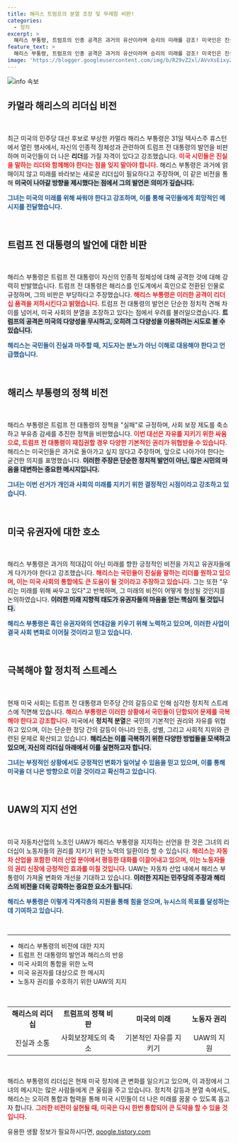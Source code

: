 ```yaml
---
title: 해리스 트럼프의 분열 조장 및 무례함 비판!
categories:
  - 정치
excerpt: >
  해리스 부통령, 트럼프의 인종 공격은 과거의 유산이라며 승리의 미래를 강조! 미국인은 진실을 말하는 리더를 가질 자격이 있다는 강력한 메시지와 함께 2024 대선에 대한 비전을 제시했다!
feature_text: >
  해리스 부통령, 트럼프의 인종 공격은 과거의 유산이라며 승리의 미래를 강조! 미국인은 진실을 말하는 리더를 가질 자격이 있다는 강력한 메시지와 함께 2024 대선에 대한 비전을 제시했다!
image: 'https://blogger.googleusercontent.com/img/b/R29vZ2xl/AVvXsEixyZcFfHzMRdzZMjFBmAUKJYCLCGyLL1o632UiGVXcaFdKo_bkvkuCioo0uUKlGfBVcT3P84aROyZIXSBEx3Aw5nCQ3pTgDom1WDC4m8eifvWiAmWEEVb4x6G_l8C0QH225ldMjyaFvpxGEBGNO37VmDTDMHGhJPq73UglMfDca1-0aw/s1600/blogspot.png'
---
```


<p><img src="https://blogger.googleusercontent.com/img/b/R29vZ2xl/AVvXsEixyZcFfHzMRdzZMjFBmAUKJYCLCGyLL1o632UiGVXcaFdKo_bkvkuCioo0uUKlGfBVcT3P84aROyZIXSBEx3Aw5nCQ3pTgDom1WDC4m8eifvWiAmWEEVb4x6G_l8C0QH225ldMjyaFvpxGEBGNO37VmDTDMHGhJPq73UglMfDca1-0aw/s1600/blogspot.png" alt="info 속보" /></p>

<h2 data-ke-size="size26">카멀라 해리스의 리더십 비전</h2>

<p data-ke-size="size16">&nbsp;</p>

<p>최근 미국의 민주당 대선 후보로 부상한 카멀라 해리스 부통령은 31일 텍사스주 휴스턴에서 열린 행사에서, 자신의 인종적 정체성과 관련하여 트럼프 전 대통령의 발언을 비판하며 미국인들이 더 나은 <strong>리더</strong>를 가질 자격이 있다고 강조했습니다. <b><span style="color: #ee2323;">미국 시민들은 진실을 말하는 리더와 함께해야 한다는 점을 잊지 말아야 합니다.</span></b> 해리스 부통령은 과거에 얽매이지 않고 미래를 바라보는 새로운 리더십이 필요하다고 주장하며, 이 같은 비전을 통해 <b><span style="background-color: #21538527;">미국이 나아갈 방향을 제시했다는 점에서 그의 발언은 의미가 깊습니다.</span></b> </p>

<p><b><span style="color: #1a5490;">그녀는 미국의 미래를 위해 싸워야 한다고 강조하며, 이를 통해 국민들에게 희망적인 메시지를 전달했습니다.</span></b></p>

<p data-ke-size="size16">&nbsp;</p>

<h2 data-ke-size="size26">트럼프 전 대통령의 발언에 대한 비판</h2>

<p data-ke-size="size16">&nbsp;</p>

<p>해리스 부통령은 트럼프 전 대통령이 자신의 인종적 정체성에 대해 공격한 것에 대해 강력히 반발했습니다. 트럼프 전 대통령은 해리스를 인도계에서 흑인으로 전환된 인물로 규정하며, 그의 비판은 부당하다고 주장했습니다. <b><span style="color: #ee2323;">해리스 부통령은 이러한 공격이 리더십 품격을 저하시킨다고 밝혔습니다.</span></b> 트럼프 전 대통령의 발언은 단순한 정치적 견해 차이를 넘어서, 미국 사회의 분열을 조장하고 있다는 점에서 우려를 불러일으켰습니다. <b><span style="background-color: #21538527;">트럼프의 공격은 미국의 다양성을 무시하고, 오히려 그 다양성을 이용하려는 시도로 볼 수 있습니다.</span></b></p>

<p><b><span style="color: #1a5490;">해리스는 국민들이 진실과 마주할 때, 지도자는 분노가 아닌 이해로 대응해야 한다고 언급했습니다.</span></b></p>

<p data-ke-size="size16">&nbsp;</p>

<h2 data-ke-size="size26">해리스 부통령의 정책 비전</h2>

<p data-ke-size="size16">&nbsp;</p>

<p>해리스 부통령은 트럼프 전 대통령의 정책을 "실패"로 규정하며, 사회 보장 제도를 축소하고 부유층 감세를 추진한 정책을 비판했습니다. <b><span style="color: #ee2323;">이번 대선은 자유를 지키기 위한 싸움으로, 트럼프 전 대통령이 재집권할 경우 다양한 기본적인 권리가 위협받을 수 있습니다.</span></b> 해리스는 미국인들은 과거로 돌아가고 싶지 않다고 주장하며, 앞으로 나아가야 한다는 굳건한 의지를 표명했습니다. <b><span style="background-color: #21538527;">이러한 주장은 단순한 정치적 발언이 아닌, 많은 시민의 마음을 대변하는 중요한 메시지입니다.</span></b></p>

<p><b><span style="color: #1a5490;">그녀는 이번 선거가 개인과 사회의 미래를 지키기 위한 결정적인 시점이라고 강조하고 있습니다.</span></b></p>

<p data-ke-size="size16">&nbsp;</p>

<h2 data-ke-size="size26">미국 유권자에 대한 호소</h2>

<p data-ke-size="size16">&nbsp;</p>

<p>해리스 부통령은 과거의 적대감이 아닌 미래를 향한 긍정적인 비전을 가지고 유권자들에게 다가가야 한다고 강조했습니다. <b><span style="color: #ee2323;">해리스는 국민들이 진실을 말하는 리더를 원하고 있으며, 이는 미국 사회의 통합에도 큰 도움이 될 것이라고 주장하고 있습니다.</span></b> 그는 또한 "우리는 미래를 위해 싸우고 있다"고 반복하며, 그 미래의 비전이 어떻게 형성될 것인지를 논의하였습니다. <b><span style="background-color: #21538527;">이러한 미래 지향적 태도가 유권자들의 마음을 얻는 핵심이 될 것입니다.</span></b></p>

<p><b><span style="color: #1a5490;">해리스 부통령은 흑인 유권자와의 연대감을 키우기 위해 노력하고 있으며, 이러한 사업이 결국 사회 변화로 이어질 것이라고 믿고 있습니다.</span></b></p>

<p data-ke-size="size16">&nbsp;</p>

<h2 data-ke-size="size26">극복해야 할 정치적 스트레스</h2>

<p data-ke-size="size16">&nbsp;</p>

<p>현재 미국 사회는 트럼프 전 대통령과 민주당 간의 갈등으로 인해 심각한 정치적 스트레스에 직면해 있습니다. <b><span style="color: #ee2323;">해리스 부통령은 이러한 상황에서 국민들이 단합되어 문제를 극복해야 한다고 강조합니다.</span></b> 미국에서 <strong>정치적 분열</strong>은 국민의 기본적인 권리와 자유를 위협하고 있으며, 이는 단순한 정당 간의 갈등이 아니라 인종, 성별, 그리고 사회적 지위와 관련된 문제로 확산되고 있습니다. <b><span style="background-color: #21538527;">해리스는 이를 극복하기 위한 다양한 방법들을 모색하고 있으며, 자신의 리더십 아래에서 이를 실현하고자 합니다.</span></b></p>

<p><b><span style="color: #1a5490;">그녀는 부정적인 상황에서도 긍정적인 변화가 일어날 수 있음을 믿고 있으며, 이를 통해 미국을 더 나은 방향으로 이끌 것이라고 확신하고 있습니다.</span></b></p>

<p data-ke-size="size16">&nbsp;</p>

<h2 data-ke-size="size26">UAW의 지지 선언</h2>

<p data-ke-size="size16">&nbsp;</p>

<p>미국 자동차산업의 노조인 UAW가 해리스 부통령을 지지하는 선언을 한 것은 그녀의 리더십이 노동자들의 권리를 지키기 위한 노력의 일환이라 할 수 있습니다. <b><span style="color: #ee2323;">해리스는 자동차 산업을 포함한 여러 산업 분야에서 평등한 대화를 이끌어내고 있으며, 이는 노동자들의 권리 신장에 긍정적인 효과를 미칠 것입니다.</span></b> UAW는 자동차 산업 내에서 해리스 부통령이 가져올 변화와 개선을 기대하고 있습니다. <b><span style="background-color: #21538527;">이러한 지지는 민주당의 주장과 해리스의 비전을 더욱 강화하는 중요한 요소가 됩니다.</span></b></p>

<p><b><span style="color: #1a5490;">해리스 부통령은 이렇게 각계각층의 지원을 통해 힘을 얻으며, 뉴시스의 목표를 달성하는 데 기여하고 있습니다.</span></b></p>

<p data-ke-size="size16">&nbsp;</p>

<hr>

<ul>
    <li>해리스 부통령의 비전에 대한 지지</li>
    <li>트럼프 전 대통령의 발언과 해리스의 반응</li>
    <li>미국 사회의 통합을 위한 노력</li>
    <li>미국 유권자를 대상으로 한 메시지</li>
    <li>노동자 권리를 수호하기 위한 UAW의 지지</li>
</ul>

<p data-ke-size="size16">&nbsp;</p>

<table>
    <tr>
        <td style="text-align: center; height: 17px;"><b>해리스의 리더십</b></td>
        <td style="text-align: center; height: 17px;"><b>트럼프의 정책 비판</b></td>
        <td style="text-align: center; height: 17px;"><b>미국의 미래</b></td>
        <td style="text-align: center; height: 17px;"><b>노동자 권리</b></td>
    </tr>
    <tr>
        <td style="text-align: center; height: 17px;">진실과 소통</td>
        <td style="text-align: center; height: 17px;">사회보장제도의 축소</td>
        <td style="text-align: center; height: 17px;">기본적인 자유를 지키기</td>
        <td style="text-align: center; height: 17px;">UAW의 지원</td>
    </tr>
</table>

<p data-ke-size="size16">&nbsp;</p>

<p>해리스 부통령의 리더십은 현재 미국 정치에 큰 변화를 일으키고 있으며, 이 과정에서 그녀의 메시지는 많은 사람들에게 큰 울림을 주고 있습니다. 정치적 갈등과 분열 속에서도, 해리스는 오히려 통합과 협력을 통해 미국 시민들이 더 나은 미래를 꿈꿀 수 있도록 돕고자 합니다. <b><span style="color: #ee2323;">그러한 비전이 실현될 때, 미국은 다시 한번 통합되어 큰 도약을 할 수 있을 것입니다.</span></b></p>
유용한 생활 정보가 필요하시다면, <a href="https://qoogle.tistory.com" rel="dofollow">qoogle.tistory.com</a>


